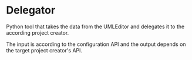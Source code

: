 # Delegator
Python tool that takes the data from the UMLEditor and delegates it to the according project creator.

The input is according to the configuration API and the output depends on the target project creator's API.
